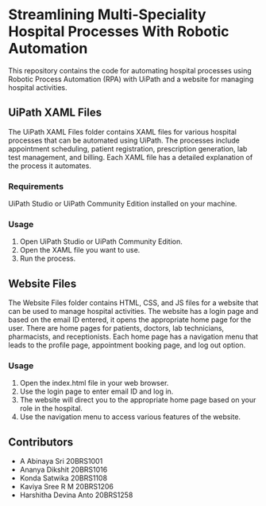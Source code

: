 # Streamlining Multi-Speciality Hospital Processes With Robotic Automation
This repository contains the code for automating hospital processes using Robotic Process Automation (RPA) with UiPath and a website for managing hospital activities.

## UiPath XAML Files
The UiPath XAML Files folder contains XAML files for various hospital processes that can be automated using UiPath. The processes include appointment scheduling, patient registration, prescription generation, lab test management, and billing. Each XAML file has a detailed explanation of the process it automates.

### Requirements
UiPath Studio or UiPath Community Edition installed on your machine.
### Usage
1. Open UiPath Studio or UiPath Community Edition.
2. Open the XAML file you want to use.
3. Run the process.
## Website Files
The Website Files folder contains HTML, CSS, and JS files for a website that can be used to manage hospital activities. The website has a login page and based on the email ID entered, it opens the appropriate home page for the user. There are home pages for patients, doctors, lab technicians, pharmacists, and receptionists. Each home page has a navigation menu that leads to the profile page, appointment booking page, and log out option.

### Usage
1. Open the index.html file in your web browser.
2. Use the login page to enter email ID and log in.
3. The website will direct you to the appropriate home page based on your role in the hospital.
4. Use the navigation menu to access various features of the website.
## Contributors
- A Abinaya Sri 20BRS1001
- Ananya Dikshit 20BRS1016
- Konda Satwika 20BRS1108
- Kaviya Sree R M 20BRS1206
- Harshitha Devina Anto 20BRS1258 
